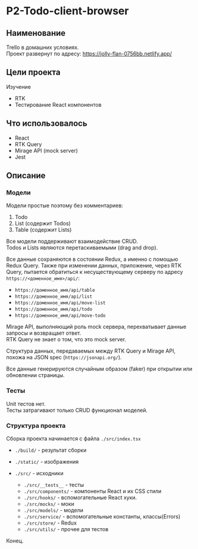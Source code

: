 # P2-Todo-client-browser

## Наименование

Trello в домашних условиях.  
Проект развернут по адресу:
https://jolly-flan-0756bb.netlify.app/

## Цели проекта

Изучение
* RTK
* Тестирование React компонентов

## Что использовалось

* React
* RTK Query
* Mirage API (mock server)
* Jest

## Описание

### Модели 

Модели простые поэтому без комментариев:
  1. Todo 
  2. List (содержит Todos)
  3. Table (содержит Lists)

Все модели поддерживают взаимодействие CRUD.  
Todos и Lists являются перетаскиваемыми (drag and drop).

Все данные сохраняются в состоянии Redux, а именно с помощью Redux Query.
Также при изменении данных, приложение, через RTK Query, пытается обратиться к несуществующему серверу по адресу `https://<доменное_имя>/api/`:
* `https://доменное_имя/api/table`
* `https://доменное_имя/api/list`
* `https://доменное_имя/api/move-list`
* `https://доменное_имя/api/todo`
* `https://доменное_имя/api/move-todo`

Mirage API, выполняющий роль mock сервера, перехватывает данные запросы и возвращает ответ.  
RTK Query не знает о том, что это mock server.

Структура данных, передаваемых между RTK Query и Mirage API, похожа на JSON spec (`https://jsonapi.org/`).

Все данные генерируются случайным образом (faker) при открытии или обновлении страницы.

### Тесты

Unit тестов нет.  
Тесты затрагивают только CRUD функционал моделей.

### Структура проекта

Сборка проекта начинается с файла `./src/index.tsx`  

* `./build/` - результат сборки  
* `./static/` - изображения  

* `./src/` - исходники  
    * `./src/__tests__` - тесты  
    * `./src/components/` - компоненты React и их CSS стили  
    * `./src/hooks/` - вспомогательные React хуки.  
    * `./src/mocks/` - моки  
    * `./src/models/` - модели  
    * `./src/service/` - вспомогательные константы, классы(Errors)  
    * `./src/store/` - Redux  
    * `./src/utils/` - прочее для тестов  

Конец.
